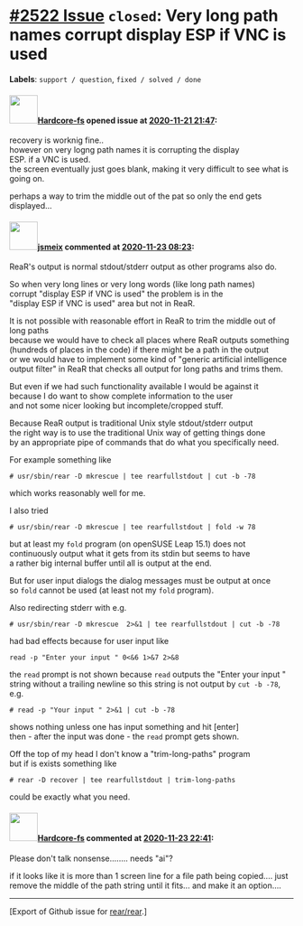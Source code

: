 [\#2522 Issue](https://github.com/rear/rear/issues/2522) `closed`: Very long path names corrupt display ESP if VNC is used
==========================================================================================================================

**Labels**: `support / question`, `fixed / solved / done`

#### <img src="https://avatars.githubusercontent.com/u/1309004?v=4" width="50">[Hardcore-fs](https://github.com/Hardcore-fs) opened issue at [2020-11-21 21:47](https://github.com/rear/rear/issues/2522):

recovery is worknig fine..  
however on very logng path names it is corrupting the display  
ESP. if a VNC is used.  
the screen eventually just goes blank, making it very difficult to see
what is going on.

perhaps a way to trim the middle out of the pat so only the end gets
displayed...

#### <img src="https://avatars.githubusercontent.com/u/1788608?u=925fc54e2ce01551392622446ece427f51e2f0ce&v=4" width="50">[jsmeix](https://github.com/jsmeix) commented at [2020-11-23 08:23](https://github.com/rear/rear/issues/2522#issuecomment-732005664):

ReaR's output is normal stdout/stderr output as other programs also do.

So when very long lines or very long words (like long path names)  
corrupt "display ESP if VNC is used" the problem is in the  
"display ESP if VNC is used" area but not in ReaR.

It is not possible with reasonable effort in ReaR to trim the middle out
of long paths  
because we would have to check all places where ReaR outputs something  
(hundreds of places in the code) if there might be a path in the
output  
or we would have to implement some kind of "generic artificial
intelligence  
output filter" in ReaR that checks all output for long paths and trims
them.

But even if we had such functionality available I would be against it  
because I do want to show complete information to the user  
and not some nicer looking but incomplete/cropped stuff.

Because ReaR output is traditional Unix style stdout/stderr output  
the right way is to use the traditional Unix way of getting things
done  
by an appropriate pipe of commands that do what you specifically need.

For example something like

    # usr/sbin/rear -D mkrescue | tee rearfullstdout | cut -b -78

which works reasonably well for me.

I also tried

    # usr/sbin/rear -D mkrescue | tee rearfullstdout | fold -w 78

but at least my `fold` program (on openSUSE Leap 15.1) does not  
continuously output what it gets from its stdin but seems to have  
a rather big internal buffer until all is output at the end.

But for user input dialogs the dialog messages must be output at once  
so `fold` cannot be used (at least not my `fold` program).

Also redirecting stderr with e.g.

    # usr/sbin/rear -D mkrescue  2>&1 | tee rearfullstdout | cut -b -78

had bad effects because for user input like

    read -p "Enter your input " 0<&6 1>&7 2>&8

the `read` prompt is not shown because `read` outputs the "Enter your
input "  
string without a trailing newline so this string is not output by
`cut -b -78`, e.g.

    # read -p "Your input " 2>&1 | cut -b -78

shows nothing unless one has input something and hit \[enter\]  
then - after the input was done - the `read` prompt gets shown.

Off the top of my head I don't know a "trim-long-paths" program  
but if is exists something like

    # rear -D recover | tee rearfullstdout | trim-long-paths

could be exactly what you need.

#### <img src="https://avatars.githubusercontent.com/u/1309004?v=4" width="50">[Hardcore-fs](https://github.com/Hardcore-fs) commented at [2020-11-23 22:41](https://github.com/rear/rear/issues/2522#issuecomment-732468153):

Please don't talk nonsense........ needs "ai"?

if it looks like it is more than 1 screen line for a file path being
copied.... just remove the middle of the path string until it fits...
and make it an option....

------------------------------------------------------------------------

\[Export of Github issue for
[rear/rear](https://github.com/rear/rear).\]
